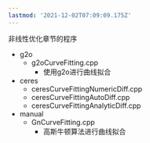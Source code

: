 ```yaml
---
lastmod: '2021-12-02T07:09:09.175Z'
---
```

非线性优化章节的程序

- g2o
    - g2oCurveFitting.cpp
        - 使用g2o进行曲线拟合
- ceres
    - ceresCurveFittingNumericDiff.cpp
    - ceresCurveFittingAutoDiff.cpp
    - ceresCurveFittingAnalyticDiff.cpp
- manual
    - GnCurveFitting.cpp
        - 高斯牛顿算法进行曲线拟合
